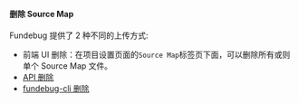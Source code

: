 #### 删除 Source Map

Fundebug 提供了 2 种不同的上传方式:

- 前端 UI 删除：在项目设置页面的`Source Map`标签页下面，可以删除所有或则单个 Source Map 文件。
- [API 删除](./api.md)
- [fundebug-cli 删除](./cli.md)
